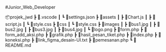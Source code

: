 #Junior_Web_Developer

📦projek_jwd
┣ 📂.vscode
┃ ┗ 📜settings.json
┣ 📂assets
┃ ┣ 📜Chart.js
┃ ┣ 📜script.js
┃ ┗ 📜style.css
┣ 📂css
┃ ┗ 📜style.css
┣ 📂images
┃ ┣ 📜bus1.jpg
┃ ┣ 📜bus2.jpg
┃ ┣ 📜bus3.jpg
┃ ┣ 📜bus4.jpg
┃ ┗ 📜logo.png
┣ 📜form.php
┣ 📜form_add_aksi.php
┣ 📜grafik.php
┣ 📜hasil_pesan_tiket.php
┣ 📜index.php
┣ 📜koneksi.php
┣ 📜link_figma_desain-UI.txt
┣ 📜pemesanan.php
┗ 📜README.md
